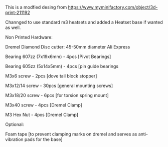 This is a modfied desing from https://www.myminifactory.com/object/3d-print-211192

Channged to use standard m3 heatsets and added a Heatset base if wanted as well.

Non Printed Hardware:

Dremel Diamond Disc cutter: 45-50mm diameter  Ali Express

Bearing 607zz (7x19x6mm) - 4pcs [Pivot Bearings]

Bearing 605zz (5x14x5mm) - 4pcs [pin guide bearings

M3x6 screw - 2pcs [dove tail block stopper]

M3x12/14 screw - 30pcs [general mounting screws]

M3x18/20 screw - 6pcs [for torsion spring mount]

M3x40 screw - 4pcs [Dremel Clamp]

M3 Hex Nut - 4pxs [Dremel Clamp]

Optional:

Foam tape [to prevent clamping marks on dremel and serves as anti-vibration pads for the base]
